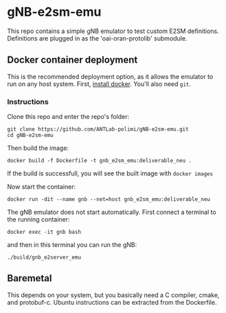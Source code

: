 # gNB-e2sm-emu
This repo contains a simple gNB emulator to test custom E2SM definitions. Definitions are plugged in as the 'oai-oran-protolib' submodule.

## Docker container deployment

This is the recommended deployment option, as it allows the emulator to run on any host system. First, [install docker](https://docs.docker.com/get-docker/). You'll also need `git`. 

### Instructions

Clone this repo and enter the repo's folder:

```
git clone https://github.com/ANTLab-polimi/gNB-e2sm-emu.git
cd gNB-e2sm-emu
```

Then build the image:

```
docker build -f Dockerfile -t gnb_e2sm_emu:deliverable_neu .
```

If the build is successfull, you will see the built image with `docker images`

Now start the container:
```
docker run -dit --name gnb --net=host gnb_e2sm_emu:deliverable_neu
```
The gNB emulator does not start automatically. First connect a terminal to the running container:

```
docker exec -it gnb bash
```

and then in this terminal you can run the gNB: 
```
./build/gnb_e2server_emu
```

## Baremetal 
This depends on your system, but you basically need a C compiler, cmake, and protobuf-c. Ubuntu instructions can be extracted from the Dockerfile.

